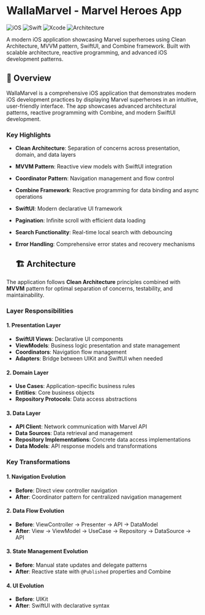 # WallaMarvel - Marvel Heroes App

![iOS](https://img.shields.io/badge/iOS-14.0+-blue.svg)
![Swift](https://img.shields.io/badge/Swift-5.5+-orange.svg)
![Xcode](https://img.shields.io/badge/Xcode-13.0+-blue.svg)
![Architecture](https://img.shields.io/badge/Architecture-Clean%20Architecture%20%2B%20MVVM-green.svg)

A modern iOS application showcasing Marvel superheroes using Clean Architecture, MVVM pattern, SwiftUI, and Combine framework. Built with scalable architecture, reactive programming, and advanced iOS development patterns.

## 🎯 Overview

WallaMarvel is a comprehensive iOS application that demonstrates modern iOS development practices by displaying Marvel superheroes in an intuitive, user-friendly interface. The app showcases advanced architectural patterns, reactive programming with Combine, and modern SwiftUI development.

### Key Highlights
- **Clean Architecture**: Separation of concerns across presentation, domain, and data layers
- **MVVM Pattern**: Reactive view models with SwiftUI integration
- **Coordinator Pattern**: Navigation management and flow control
- **Combine Framework**: Reactive programming for data binding and async operations
- **SwiftUI**: Modern declarative UI framework
- **Pagination**: Infinite scroll with efficient data loading
- **Search Functionality**: Real-time local search with debouncing
- **Error Handling**: Comprehensive error states and recovery mechanisms

  ## 🏗️ Architecture

The application follows **Clean Architecture** principles combined with **MVVM** pattern for optimal separation of concerns, testability, and maintainability.

### Layer Responsibilities

#### 1. **Presentation Layer**
- **SwiftUI Views**: Declarative UI components
- **ViewModels**: Business logic presentation and state management
- **Coordinators**: Navigation flow management
- **Adapters**: Bridge between UIKit and SwiftUI when needed

#### 2. **Domain Layer**
- **Use Cases**: Application-specific business rules
- **Entities**: Core business objects
- **Repository Protocols**: Data access abstractions

#### 3. **Data Layer**
- **API Client**: Network communication with Marvel API
- **Data Sources**: Data retrieval and management
- **Repository Implementations**: Concrete data access implementations
- **Data Models**: API response models and transformations

### Key Transformations

#### 1. **Navigation Evolution**
- **Before**: Direct view controller navigation
- **After**: Coordinator pattern for centralized navigation management

#### 2. **Data Flow Evolution**
- **Before**: ViewController → Presenter → API → DataModel
- **After**: View → ViewModel → UseCase → Repository → DataSource → API

#### 3. **State Management Evolution**
- **Before**: Manual state updates and delegate patterns
- **After**: Reactive state with `@Published` properties and Combine

#### 4. **UI Evolution**
- **Before**: UIKit
- **After**: SwiftUI with declarative syntax


